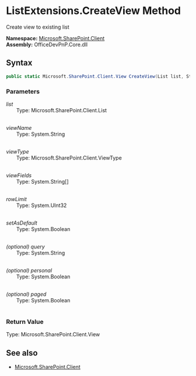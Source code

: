 # ListExtensions.CreateView Method  
Create view to existing list  

**Namespace:** [Microsoft.SharePoint.Client](Microsoft.SharePoint.Client.md)  
**Assembly:** OfficeDevPnP.Core.dll  
## Syntax
```C#
public static Microsoft.SharePoint.Client.View CreateView(List list, String viewName, ViewType viewType, String[] viewFields, UInt32 rowLimit, Boolean setAsDefault, String query, Boolean personal, Boolean paged)
```
### Parameters
*list*  
&emsp;&emsp;Type: Microsoft.SharePoint.Client.List  
&emsp;&emsp;  
  
*viewName*  
&emsp;&emsp;Type: System.String  
&emsp;&emsp;  
  
*viewType*  
&emsp;&emsp;Type: Microsoft.SharePoint.Client.ViewType  
&emsp;&emsp;  
  
*viewFields*  
&emsp;&emsp;Type: System.String[]  
&emsp;&emsp;  
  
*rowLimit*  
&emsp;&emsp;Type: System.UInt32  
&emsp;&emsp;  
  
*setAsDefault*  
&emsp;&emsp;Type: System.Boolean  
&emsp;&emsp;  
  
*(optional) query*  
&emsp;&emsp;Type: System.String  
&emsp;&emsp;  
  
*(optional) personal*  
&emsp;&emsp;Type: System.Boolean  
&emsp;&emsp;  
  
*(optional) paged*  
&emsp;&emsp;Type: System.Boolean  
&emsp;&emsp;  
  
### Return Value
Type: Microsoft.SharePoint.Client.View  

## See also
- [Microsoft.SharePoint.Client](Microsoft.SharePoint.Client.md)
